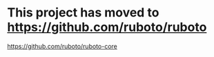 # This project has moved to <a href="https://github.com/ruboto/ruboto">https://github.com/ruboto/ruboto</a>

https://github.com/ruboto/ruboto-core

